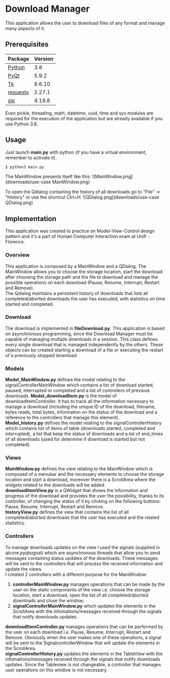 # Download Manager
This application allows the user to download files of any format and manage many aspects of it.


## Prerequisites
Package | Version
------- | -------
[Python](https://www.python.org) | 3.8
[PyQt](https://www.riverbankcomputing.com/software/pyqt/download5) | 5.9.2
[Tk](https://www.tcl.tk/software/tcltk/8.6.html) | 8.6.10
[requests](https://pypi.org/project/requests/) | 2.27.1
[sip](https://pypi.org/project/sip/4.19.8/) | 4.19.8

Even pickle, threading, math, datetime, uuid, time and sys modules are required for the execution of the application but are already available if you use Python 3.8.


## Usage
Just launch **main.py** with python (if you have a virtual environment, remember to activate it).
```bash
$ python3 main.py
```
The MainWindow presents itself like this:
![MainWindow.png](downloads/use-case MainWindow.png)

To open the Qdialog containing the history of all downloads go to "File" -> "History" or use the shortcut Ctrl+H.
![QDialog.png](downloads/use-case QDialog.png)


## Implementation
This application was created to practice on Model-View-Control design pattern and it's a part of Human Computer Interaction exam at Unifi - Florence.

### Overview
This application is composed by a MainWindow and a QDialog.
The MainWindow allows you to choose the storage location, start the download after choosing the storage path and the file to download and manage the possible operations on each download (Pause, Resume, Interrupt, Restart and Remove).   
The Qdialog maintains a persistent history of downloads that lists all completed/aborted downloads the user has executed, with statistics on time started and completed.

### Download
The download is implemented in **fileDownload.py**. 
This application is based on asynchronous programming, since the Download Manager must be capable of managing multiple downloads in a session.
This class defines every single download that is managed independently by the others. 
These objects can be created starting a download of a file or executing the restart of a previously stopped download.

### Models
**Model_MainWindow.py** defines the model relating to the signalControllerMainWindow which contains a list of download started, paused, interrupted or completed and a list of controllers of previous downloads.
**Model_downloadItem.py** is the model of downloadItemController. It has to track all the information necessary to manage a download (including the unique ID of the download, filename, bytes reads, total bytes, information on the status of the download and a reference to the controllers that manage this element). <br/>
**Model_history.py** defines the model relating to the signalControllerHistory which contains list of items of table (downloads started, completed and interrupted), a list that keep the status of downloads and a list of end_times of all downloads (used for determine if download is started but not completed). <br/>

### Views
**MainWindow.py** defines the view relating to the MainWindow which is composed of a menubar and the necessary elements to choose the storage location and start a download, moreover there is a ScrollArea where the widgets related to the downloads will be added. <br/>
**downloadItemView.py** is a QWidget that shows the information and progress of the download and provides the user the possibility, thanks to its controller, of changing the status of it by clicking on the following buttons: Pause, Resume, Interrupt, Restart and Remove. <br/>
**historyView.py** defines the view that contains the list of all completed/aborted downloads that the user has executed and the related statistics.  

### Controllers
To manage downloads updates on the view I used the signals (supplied in qtcore.pyqtsignal) which are asynchronous threads that allow you to send messages containing status updates of the downloads. These messages will be sent to the controllers that will process the received information and update the views. <br/>
I created 2 controllers with a different purpose for the MainWindow: 
    
1. **controllerMainWindow.py** manages operations that can be made by the user on the static components of the view i.e. choose the storage location, start a download, open the list of all completed/aborted downloads and close the window; <br/>
2. **signalControllerMainWindow.py** which updates the elements in the ScrollArea with the infomations/messages received through the signals that notify downloads updates. <br/>

**downloadItemController.py** manages operations that can be performed by the user on each download i.e. Pause, Resume, Interrupt, Restart and Remove. Obviously when the user makes one of these operations, a signal will be sent to the SignalcontrollerWindow that will update the elements in the ScrollArea. <br/>
**signalControllerHistory.py** updates the elements in the TableView with the infomations/messages received through the signals that notify downloads updates. Since the Tableview is not changeable, a controller that manages user operations on this window is not necessary.  



